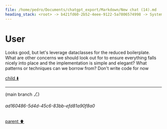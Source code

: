 ```yaml
---
file: /home/pedro/Documents/chatgpt_export/Markdown/New chat (14).md
heading_stack: <root> -> b421fd60-2b52-4eee-9122-5a7806574998 -> System -> 0e0de881-5a7b-4301-9643-ccff084a4ddf -> System -> aaa24362-c889-42c5-afec-aae36a2536d8 -> User -> 5e125b51-4948-41c1-bdf3-93b510bdb1af -> Assistant -> Ideal API Design -> Helper Classes -> Class -> Decorator -> AnnotatedAttribute -> BaseClass -> CodeBlock -> Recursive Code Generation -> Handling Indentation -> Example Implementation -> aaa2b636-9271-4157-9924-1a308fab5317 -> User -> 3c3b81e1-8cd2-4341-91c2-7b030a68f9a1 -> Assistant -> Leveraging Dataclasses -> aaa2a536-29ee-411d-9f01-afe2796f7425 -> User
---
```

# User

Looks good, but let's leverage dataclasses for the reduced boilerplate. What are other concerns we should look out for to ensure everything falls nicely into place and the implementation is simple and elegant? What patterns or techniques can we borrow from?
Don't write code for now 

[child ⬇️](#ad160486-5d4d-45c6-83bb-efd81a90f8a0)

---

(main branch ⎇)
###### ad160486-5d4d-45c6-83bb-efd81a90f8a0
[parent ⬆️](#aaa2a536-29ee-411d-9f01-afe2796f7425)
